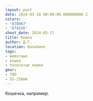 ```yaml
---
layout: post
date: 2024-03-18 00:00:00.000000000 Z
colors:
- '878067'
- '674526'
shoot_date: 2024-03-17
title: Кошка
author: Д.Г.
location: Нахабино
tags:
- животные
- кошки
- полосатые кошки
gear:
- 70D
- 55-250mm
---
```

Кошечка, например.

